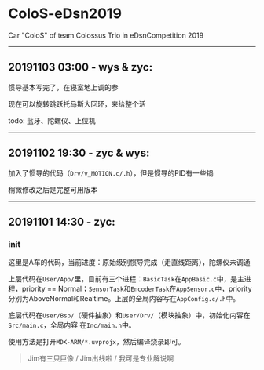 # ColoS-eDsn2019
Car "ColoS" of team Colossus Trio in eDsnCompetition 2019

---

## 20191103 03:00 - wys & zyc:

惯导基本写完了，在寝室地上调的参

现在可以旋转跳跃托马斯大回环，来给整个活

todo: 蓝牙、陀螺仪、上位机

---

## 20191102 19:30 - zyc & wys:

加入了惯导的代码（`Drv/v_MOTION.c/.h`），但是惯导的PID有一些锅

稍微修改之后是完整可用版本

---

## 20191101 14:30 - zyc:

### init

这里是A车的代码，当前进度：原始级别惯导完成（走直线距离），陀螺仪未调通

上层代码在`User/App/`里，目前有三个进程：`BasicTask`在`AppBasic.c`中，是主进程，priority == Normal；`SensorTask`和`EncoderTask`在`AppSensor.c`中，priority分别为AboveNormal和Realtime。上层的全局内容写在`AppConfig.c/.h`中。

底层代码在`User/Bsp/`（硬件抽象）和`User/Drv/`（模块抽象）中，初始化内容在`Src/main.c`，全局内容  在`Inc/main.h`中。

使用方法是打开`MDK-ARM/*.uvprojx`，然后编译烧录即可。

> Jim有三只巨像 / Jim出线啦 / 我可是专业解说啊

